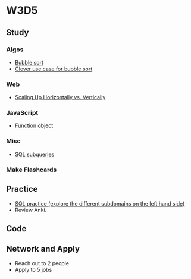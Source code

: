 # W3D5

## Study

### Algos 
- [Bubble sort](https://www.toptal.com/developers/sorting-algorithms/bubble-sort)
- [Clever use case for bubble sort](https://www.geeksforgeeks.org/k-largestor-smallest-elements-in-an-array/)

### Web
- [Scaling Up Horizontally vs. Vertically](https://stackoverflow.com/questions/11707879/difference-between-scaling-horizontally-and-vertically-for-databases)

### JavaScript
- [Function object](https://javascript.info/function-object)

### Misc
- [SQL subqueries](https://community.modeanalytics.com/sql/tutorial/sql-subqueries/)

### Make Flashcards

## Practice
- [SQL practice (explore the different subdomains on the left hand side)](https://www.hackerrank.com/domains/sql/select)
- Review Anki. 

## Code 

## Network and Apply 

- Reach out to 2 people
- Apply to 5 jobs 
